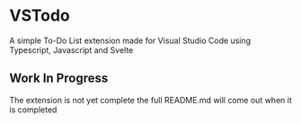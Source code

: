 # VSTodo

A simple To-Do List extension made for Visual Studio Code using Typescript, Javascript and Svelte 

## Work In Progress
The extension is not yet complete the full README.md will come out when it is completed
